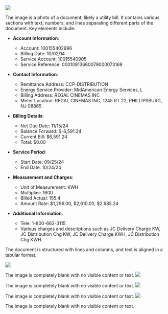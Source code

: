 ![](images/img-0.jpeg)

The image is a photo of a document, likely a utility bill. It contains various sections with text, numbers, and lines separating different parts of the document. Key elements include:

- **Account Information**: 
  - Account: 100155402996
  - Billing Date: 10/02/14
  - Service Account: 10015540905
  - Service Reference: 00010913660079000073169

- **Contact Information**:
  - Remittance Address: CCP-DISTRIBUTION
  - Energy Service Provider: MidAmerican Energy Services, L
  - Billing Address: REGAL CINEMAS INC
  - Meter Location: REGAL CINEMAS INC, 1245 RT 22, PHILLIPSBURG, NJ 08865

- **Billing Details**:
  - Net Due Date: 11/15/24
  - Balance Forward: $-6,591.24
  - Current Bill: $6,591.24
  - Total: $0.00

- **Service Period**:
  - Start Date: 09/25/24
  - End Date: 10/24/24

- **Measurement and Charges**:
  - Unit of Measurement: KWH
  - Multiplier: 1600
  - Billed Actual: 155.4
  - Amount Rate: $1,296.00, $2,610.00, $2,685.24

- **Additional Information**:
  - Tele: 1-800-662-3115
  - Various charges and descriptions such as JC Delivery Charge KW, JC Distribution Chg KW, JC Delivery Charge KWH, JC Distribution Chg KWH.

The document is structured with lines and columns, and text is aligned in a tabular format.

![](images/img-4.jpeg)

The image is completely blank with no visible content or text.
![](images/img-4.jpeg)

The image is completely blank with no visible content or text.
![](images/img-4.jpeg)

The image is completely blank with no visible content or text.
![](images/img-4.jpeg)

The image is completely blank with no visible content or text.

